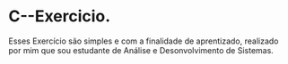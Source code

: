 # C--Exercicio.

Esses Exercício são simples e com a finalidade de aprentizado, realizado por mim que sou estudante de Análise e Desonvolvimento de Sistemas.
